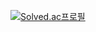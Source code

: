 [![Solved.ac프로필](http://mazassumnida.wtf/api/v2/generate_badge?boj=iftype)](https://solved.ac/iftype)
